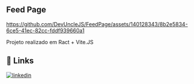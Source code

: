## Feed Page


https://github.com/DevUncleJS/FeedPage/assets/140128343/8b2e5834-6ce5-41ec-82cc-fddf939660a1


Projeto realizado em Ract + Vite.JS

## 🔗 Links
[![linkedin](https://img.shields.io/badge/linkedin-0A66C2?style=for-the-badge&logo=linkedin&logoColor=white)](https://www.linkedin.com/in/andersonbuenos/)
